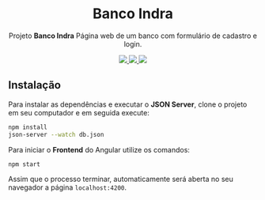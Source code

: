 <h1 align="center">Banco Indra</h1>
<p align="center">Projeto <strong>Banco Indra</strong> Página web de um banco com formulário de cadastro e login. </p>

<p align="center">
  <a aria-label="Versão do Node" href="https://github.com/nodejs/node/blob/master/doc/changelogs/CHANGELOG_V12.md#12.16.3">
    <img src="https://img.shields.io/badge/node.js@lts-12.16.3-informational?logo=Node.JS"></img>
  </a>
  <a aria-label="Versão do Angular" href="https://github.com/angular/angular/compare/9.0.0...9.1.0">
    <img src="https://img.shields.io/badge/Angular-9.1.0-red?style=social&logo=angular"></img>
  </a>
  <a aria-label="Versão do Angular" href="#">
    <img src="https://img.shields.io/badge/Vers%C3%A3o-1.0.0-orange"></img>
  </a>
</p>

## Instalação
Para instalar as dependências e executar o **JSON Server**, clone o projeto em seu computador e em seguida execute:
```bash
npm install
json-server --watch db.json
```
Para iniciar o **Frontend** do Angular utilize os comandos:
```bash
npm start
```
Assim que o processo terminar, automaticamente será aberta no seu navegador a página `localhost:4200`.  
